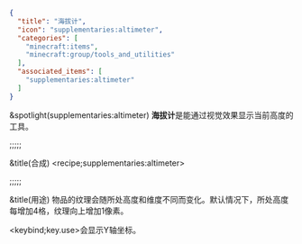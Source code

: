 ```json
{
  "title": "海拔计",
  "icon": "supplementaries:altimeter",
  "categories": [
    "minecraft:items",
    "minecraft:group/tools_and_utilities"
  ],
  "associated_items": [
    "supplementaries:altimeter"
  ]
}
```

&spotlight(supplementaries:altimeter)
**海拔计**是能通过视觉效果显示当前高度的工具。

;;;;;

&title(合成)
<recipe;supplementaries:altimeter>

;;;;;

&title(用途)
物品的纹理会随所处高度和维度不同而变化。默认情况下，所处高度每增加4格，纹理向上增加1像素。


<keybind;key.use>会显示Y轴坐标。
